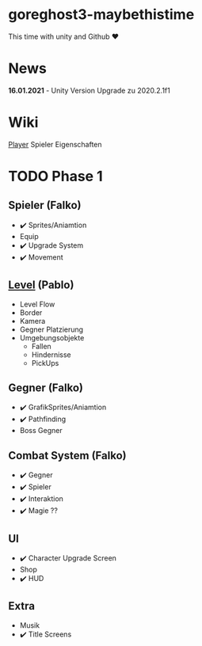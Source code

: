 # goreghost3-maybethistime
This time with unity and Github ♥

# News
**16.01.2021** - Unity Version Upgrade zu 2020.2.1f1

# Wiki
[Player](MDWiki/Player.md) Spieler Eigenschaften

# TODO Phase 1

## Spieler (Falko)
- :heavy_check_mark: Sprites/Aniamtion
- Equip
- :heavy_check_mark: Upgrade System
- :heavy_check_mark: Movement

## [Level](MDWiki/Level.md) (Pablo)
- Level Flow
- Border
- Kamera
- Gegner Platzierung
- Umgebungsobjekte
    - Fallen
    - Hindernisse
    - PickUps

## Gegner (Falko)
- :heavy_check_mark: GrafikSprites/Aniamtion
- :heavy_check_mark: Pathfinding
- Boss Gegner

## Combat System (Falko)
- :heavy_check_mark: Gegner
- :heavy_check_mark: Spieler
- :heavy_check_mark: Interaktion
- :heavy_check_mark: Magie ??

## UI
- :heavy_check_mark: Character Upgrade Screen
- Shop
- :heavy_check_mark: HUD

## Extra
- Musik
- :heavy_check_mark: Title Screens
